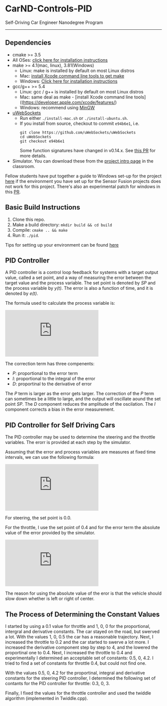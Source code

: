 # CarND-Controls-PID
Self-Driving Car Engineer Nanodegree Program

---

## Dependencies

* cmake >= 3.5
 * All OSes: [click here for installation instructions](https://cmake.org/install/)
* make >= 4.1(mac, linux), 3.81(Windows)
  * Linux: make is installed by default on most Linux distros
  * Mac: [install Xcode command line tools to get make](https://developer.apple.com/xcode/features/)
  * Windows: [Click here for installation instructions](http://gnuwin32.sourceforge.net/packages/make.htm)
* gcc/g++ >= 5.4
  * Linux: gcc / g++ is installed by default on most Linux distros
  * Mac: same deal as make - [install Xcode command line tools]((https://developer.apple.com/xcode/features/)
  * Windows: recommend using [MinGW](http://www.mingw.org/)
* [uWebSockets](https://github.com/uWebSockets/uWebSockets)
  * Run either `./install-mac.sh` or `./install-ubuntu.sh`.
  * If you install from source, checkout to commit `e94b6e1`, i.e.
    ```
    git clone https://github.com/uWebSockets/uWebSockets 
    cd uWebSockets
    git checkout e94b6e1
    ```
    Some function signatures have changed in v0.14.x. See [this PR](https://github.com/udacity/CarND-MPC-Project/pull/3) for more details.
* Simulator. You can download these from the [project intro page](https://github.com/udacity/self-driving-car-sim/releases) in the classroom.

Fellow students have put together a guide to Windows set-up for the project [here](https://s3-us-west-1.amazonaws.com/udacity-selfdrivingcar/files/Kidnapped_Vehicle_Windows_Setup.pdf) if the environment you have set up for the Sensor Fusion projects does not work for this project. There's also an experimental patch for windows in this [PR](https://github.com/udacity/CarND-PID-Control-Project/pull/3).

## Basic Build Instructions

1. Clone this repo.
2. Make a build directory: `mkdir build && cd build`
3. Compile: `cmake .. && make`
4. Run it: `./pid`. 

Tips for setting up your environment can be found [here](https://classroom.udacity.com/nanodegrees/nd013/parts/40f38239-66b6-46ec-ae68-03afd8a601c8/modules/0949fca6-b379-42af-a919-ee50aa304e6a/lessons/f758c44c-5e40-4e01-93b5-1a82aa4e044f/concepts/23d376c7-0195-4276-bdf0-e02f1f3c665d)

## PID Controller

A PID controller is a control loop feedback for systems with a target output value, called a set point, and a way of measuring the error between the target value and the process variable. The set point is denoted by *SP* and the process variable by *y(t)*. The error is also a function of time, and it is denoted by *e(t)*.

The formula used to calculate the process variable is:

![PID COntroller Equation](http://latex.codecogs.com/gif.latex?y%28t%29%20%3D%20SP%20-%20Kp%20*%20e%28t%29%20-%20Ki%20*%20%5Cint%20e%28t%29%20dt%20-%20Kd%20*%20%5Cfrac%7Bde%28t%29%29%7D%7Bdt%7D)


The correction term has three compenents:

* *P*: proportional to the error term
* *I*: proportional to the integral of the error
* *D*: proportinal to the derivative of error

The *P* term is larger as the error gets larger. The correction of the *P* term can sometimes be a little to large, and the output will oscillate aound the set point *SP*. The *D* component reduces the amplitude of the oscilation. The *I* component corrects a bias in the error measurement.

## PID Controller for Self Driving Cars

The PID controller may be used to determine the steering and the throttle variables. The erorr is provided at each step by the simulator.

Assuming that the error and process variables are measures at fixed time intervals, we can use the following formula:

![Discrete Time Formula](http://latex.codecogs.com/gif.latex?s%20%3D%20-Kp%20*%20CTE_i%20-%20Ki%20%5Csum_%7Bk%7D%5E%7Bi%7D%20CTI_k%20-%20Kd%20%28CTE_i%20-%20CTE_%28i-1%29%29)

For steering, the set point is 0.0. 

For the throttle, I use the set point of 0.4 and for the error term the absolute value of the error provided by the simulator.

![Throttle PID](http://latex.codecogs.com/gif.latex?s%20%3D%200.4%20-Kp%20*%20%5Cleft%20%7C%20CTE_i%20%5Cright%20%7C%20-%20Ki%20%5Csum_%7Bk%7D%5E%7Bi%7D%20%5Cleft%20%7C%20CTI_k%20%5Cright%20%7C%20-%20Kd%20%28%5Cleft%20%7C%20CTE_i%20%5Cright%20%7C%20-%20%5Cleft%20%7C%20CTE_%28i-1%29%20%5Cright%20%7C%29)

The reason for using the absolute value of the eror is that the vehicle should slow down whether is left or right of center.

## The Process of Determining the Constant Values

I started by using a 0.1 value for throttle and 1, 0, 0 for the proportional, intergral and derivative constants. The car stayed on the road, but swerved a lot. With the values 1, 0, 0.5 the car has a reasonable trajectory. Next, I increased the throttle to 0.2 and the car started to swerve a lot more. I increased the derivative component step by step to 4, and the lowered the proportinal one to 0.4. Next, I increased the throttle to 0.4 and experimentally I determined an acceptable set of constants: 0.5, 0, 4.2. I tried to find a set of constants for throttle 0.4, but could not find one.

With the values 0.5, 0, 4.2 for the proportinal, integral and derivative constants for the steering PID controller, I determined the following set of contants for the PID controller for throttle: 0.3, 0, 3.

Finally, I fixed the values for the throttle controller and used the twiddle algorithm (implemented in Twiddle.cpp).
